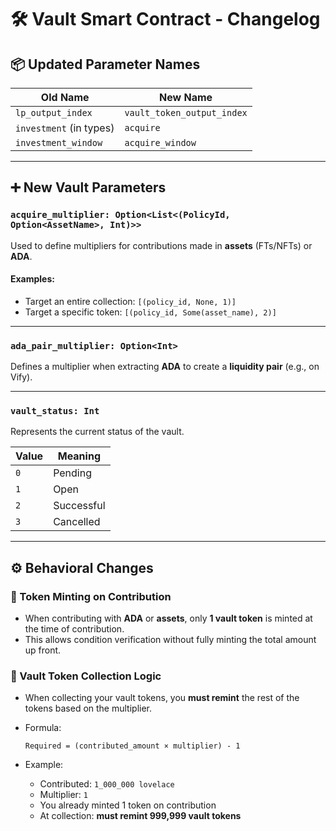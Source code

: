 # 🛠 Vault Smart Contract - Changelog

## 📦 Updated Parameter Names

| **Old Name**            | **New Name**               |
| ----------------------- | -------------------------- |
| `lp_output_index`       | `vault_token_output_index` |
| `investment` (in types) | `acquire`                  |
| `investment_window`     | `acquire_window`           |

---

## ➕ New Vault Parameters

### `acquire_multiplier: Option<List<(PolicyId, Option<AssetName>, Int)>>`

Used to define multipliers for contributions made in **assets** (FTs/NFTs) or **ADA**.

#### Examples:

* Target an entire collection:
  `[(policy_id, None, 1)]`
* Target a specific token:
  `[(policy_id, Some(asset_name), 2)]`

---

### `ada_pair_multiplier: Option<Int>`

Defines a multiplier when extracting **ADA** to create a **liquidity pair** (e.g., on Vify).

---

### `vault_status: Int`

Represents the current status of the vault.

| **Value** | **Meaning** |
| --------- | ----------- |
| `0`       | Pending     |
| `1`       | Open        |
| `2`       | Successful  |
| `3`       | Cancelled   |

---

## ⚙️ Behavioral Changes

### 🔹 Token Minting on Contribution

* When contributing with **ADA** or **assets**, only **1 vault token** is minted at the time of contribution.
* This allows condition verification without fully minting the total amount up front.

### 🔹 Vault Token Collection Logic

* When collecting your vault tokens, you **must remint** the rest of the tokens based on the multiplier.
* Formula:

  ```
  Required = (contributed_amount × multiplier) - 1
  ```
* Example:

  * Contributed: `1_000_000 lovelace`
  * Multiplier: `1`
  * You already minted 1 token on contribution
  * At collection: **must remint 999,999 vault tokens**

 